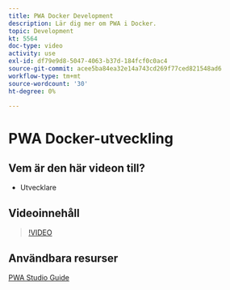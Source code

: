 ```yaml
---
title: PWA Docker Development
description: Lär dig mer om PWA i Docker.
topic: Development
kt: 5564
doc-type: video
activity: use
exl-id: df79e9d8-5047-4063-b37d-184fcf0c0ac4
source-git-commit: acee5ba84ea32e14a743cd269f77ced821548ad6
workflow-type: tm+mt
source-wordcount: '30'
ht-degree: 0%

---
```


# PWA Docker-utveckling

## Vem är den här videon till?

- Utvecklare

## Videoinnehåll

>[!VIDEO](https://video.tv.adobe.com/v/35784?quality=12&learn=on)

## Användbara resurser

[PWA Studio Guide](https://developer.adobe.com/commerce/pwa-studio/)
